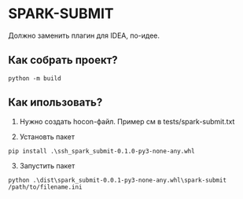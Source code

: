 # SPARK-SUBMIT

Должно заменить плагин для IDEA, по-идее.


## Как собрать проект?

```shell
python -m build
```

## Как ипользовать?


1. Нужно создать hocon-файл. Пример см в tests/spark-submit.txt

2. Установть пакет
```shell
pip install .\ssh_spark_submit-0.1.0-py3-none-any.whl
```

3. Запустить пакет 

```shell
python .\dist\spark_submit-0.0.1-py3-none-any.whl\spark-submit /path/to/filename.ini
```

    